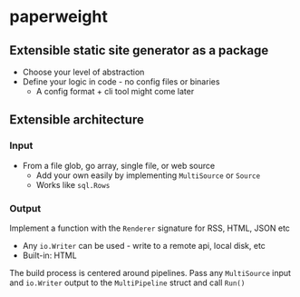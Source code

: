 # paperweight

## Extensible static site generator as a package

* Choose your level of abstraction
* Define your logic in code - no config files or binaries
  * A config format + cli tool might come later 
## Extensible architecture
### Input 

* From a file glob, go array, single file, or web source
  * Add your own easily by implementing `MultiSource` or `Source`
  * Works like `sql.Rows`
### Output

Implement a function with the `Renderer` signature for RSS, HTML, JSON etc
* Any `io.Writer` can be used - write to a remote api, local disk, etc
* Built-in: HTML

The build process is centered around pipelines. Pass any `MultiSource` input and `io.Writer` output to the `MultiPipeline` struct and call `Run()`
